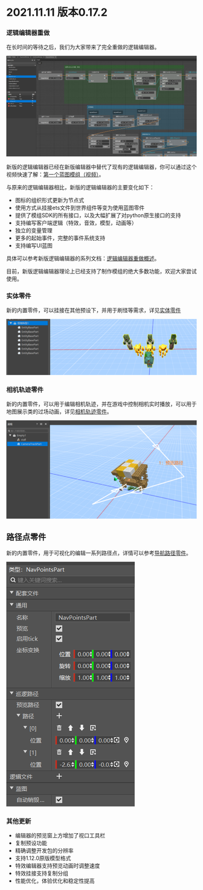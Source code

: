 # 2021.11.11 版本0.17.2

### 逻辑编辑器重做

在长时间的等待之后，我们为大家带来了完全重做的逻辑编辑器。

![1-1](./images/1-1.png)

新版的逻辑编辑器已经在新版编辑器中替代了现有的逻辑编辑器，你可以通过这个视频快速了解：[第一个蓝图模组（视频）](../../20-玩法开发/12-可视化编程/00-第一个蓝图Mod/00-教程视频.md)。

与原来的逻辑编辑器相比，新版的逻辑编辑器的主要变化如下：

- 图标的组织形式更新为节点式
- 使用方式从挂接ets文件到世界组件等变为使用蓝图零件
- 提供了模组SDK的所有接口，以及大幅扩展了对python原生接口的支持
- 支持编写客户端逻辑（特效，音效，模型，动画等）
- 独立的变量管理
- 更多的起始事件，完整的事件系统支持
- 支持编写UI蓝图

具体可以参考新版逻辑编辑器的系列文档：[逻辑编辑器重做概述](../../20-玩法开发/12-可视化编程/10-新版逻辑编辑器使用说明/01-什么是逻辑编辑器.md)。

目前，新版逻辑编辑器理论上已经支持了制作模组的绝大多数功能，欢迎大家尝试使用。

### 实体零件

新的内置零件，可以挂接在其他预设下，并用于刷怪等需求，详见[实体零件](../../20-玩法开发/14-预设玩法编程/0-理解预设系统/11-内置零件/04-实体零件.md)

![monsterFormation](./images/monsterFormation.png)

### 相机轨迹零件

新的内置零件，可以用于编辑相机轨迹，并在游戏中控制相机实时播放，可以用于地图展示类的过场动画，详见[相机轨迹零件](../../20-玩法开发/14-预设玩法编程/0-理解预设系统/11-内置零件/03-相机轨迹CameraTrackPart.md)。

![parts006](./images/parts006.png)

## 路径点零件

新的内置零件，用于可视化的编辑一系列路径点，详情可以参考[导航路径零件](../../20-玩法开发/14-预设玩法编程/0-理解预设系统/11-内置零件/05-导航路径零件.md)。

![parts010](./images/parts010.png)

### 其他更新

- 编辑器的预览窗上方增加了视口工具栏
- 复制预设功能
- 精确调整开发包的分辨率
- 支持1.12.0原版模型格式
- 特效编辑器支持预览动画时调整速度
- 特效挂接支持复制分组
- 性能优化，体验优化和稳定性提高
